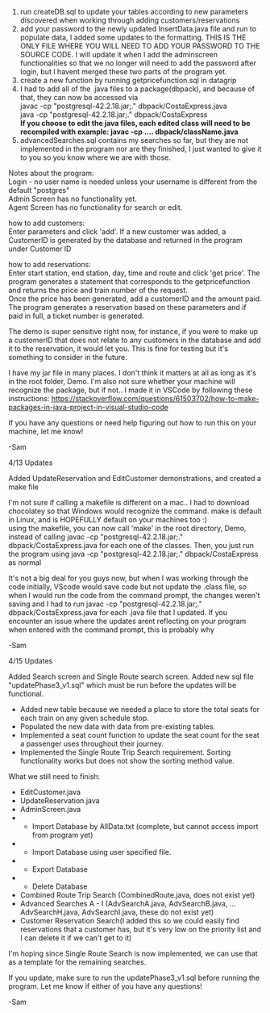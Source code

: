 1. run createDB.sql to update your tables according to new parameters discovered when working through adding customers/reservations
2. add your password to the newly updated InsertData.java file and run to populate data, I added some updates to the formatting. THIS IS THE ONLY FILE WHERE YOU WILL NEED TO ADD YOUR PASSWORD TO THE SOURCE CODE. I will update it when I add the adminscreen functionalities so that we no longer will need to add the password after login, but I havent merged these two parts of the program yet. 
3. create a new function by running getpricefunction.sql in datagrip
4. I had to add all of the .java files to a package(dbpack), and because of that, they can now be accessed via </br>
javac -cp "postgresql-42.2.18.jar;." dbpack/CostaExpress.java <br>
java -cp "postgresql-42.2.18.jar;." dbpack/CostaExpress <br>
**If you choose to edit the java files, each edited class will need to be recompiled with example: javac -cp .... dbpack/className.java** <br>
5. advancedSearches.sql contains my searches so far, but they are not implemented in the program nor are they finished, I just wanted to give it to you so you know where we are with those.

Notes about the program:<br>
Login - no user name is needed unless your username is different from the default "postgres" <br>
Admin Screen has no functionality yet. <br>
Agent Screen has no functionality for search or edit.

how to add customers:<br>
Enter parameters and click 'add'. If a new customer was added, a CustomerID is generated by the database and returned in the program under Customer ID

how to add reservations:<br>
Enter start station, end station, day, time and route and click 'get price'. The program generates a statement that corresponds to the getpricefunction and returns the price and train number of the request. <br>
Once the price has been generated, add a customerID and the amount paid. The program generates a reservation based on these parameters and if paid in full, a ticket number is generated.

The demo is super sensitive right now, for instance, if you were to make up a customerID that does not relate to any customers in the database and add it to the reservation, it would let you. This is fine for testing but it's something to consider in the future. 

I have my jar file in many places. I don't think it matters at all as long as it's in the root folder, Demo. I'm also not sure whether your machine will recognize the package, but if not.. I made it in VSCode by following these instructions: https://stackoverflow.com/questions/61503702/how-to-make-packages-in-java-project-in-visual-studio-code

If you have any questions or need help figuring out how to run this on your machine, let me know!

-Sam


4/13 Updates 

Added UpdateReservation and EditCustomer demonstrations, and created a make file

I'm not sure if calling a makefile is different on a mac.. I had to download chocolatey so that Windows would recognize the command. make is default in Linux, and is HOPEFULLY default on your machines too :) <br>
using the makefile, you can now call 'make' in the root directory, Demo, instead of calling javac -cp "postgresql-42.2.18.jar;." dbpack/CostaExpress.java for each one of the classes. Then, you just run the program using java -cp "postgresql-42.2.18.jar;." dbpack/CostaExpress as normal <br>

It's not a big deal for you guys now, but when I was working through the code initially, VScode would save code but not update the .class file, so when I would run the code from the command prompt, the changes weren't saving and I had to run javac -cp "postgresql-42.2.18.jar;." dbpack/CostaExpress.java for each .java file that I updated. If you encounter an issue where the updates arent reflecting on your program when entered with the command prompt, this is probably why <br>

-Sam

4/15 Updates

Added Search screen and Single Route search screen.
Added new sql file "updatePhase3_v1.sql" which must be run before the updates will be functional.

+ Added new table because we needed a place to store the total seats for each train on any given schedule stop. 
+ Populated the new data with data from pre-existing tables.
+ Implemented a seat count function to update the seat count for the seat a passenger uses throughout their journey.
+ Implemented the Single Route Trip Search requirement. Sorting functionality works but does not show the sorting method value.

What we still need to finish:
+ EditCustomer.java
+ UpdateReservation.java
+ AdminScreen.java
+   - Import Database by AllData.txt (complete, but cannot access import from program yet)
+   - Import Database using user specified file.
+   - Export Database
+   - Delete Database
+ Combined Route Trip Search (CombinedRoute.java, does not exist yet)
+ Advanced Searches A - I (AdvSearchA.java, AdvSearchB.java, ... AdvSearchH.java, AdvSearchI.java, these do not exist yet) 
+ Customer Reservation Search(I added this so we could easily find reservations that a customer has, but it's very low on the priority list and I can delete it if we can't get to it)

I'm hoping since Single Route Search is now implemented, we can use that as a template for the remaining searches. 

If you update, make sure to run the updatePhase3_v1.sql before running the program.
Let me know if either of you have any questions!

-Sam
